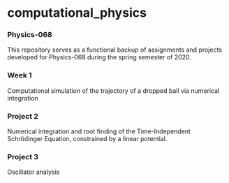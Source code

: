 # computational_physics
### Physics-068

This repository serves as a functional backup of assignments and projects developed for Physics-068 during the spring semester of 2020.

### Week 1  
Computational simulation of the trajectory of a dropped ball via numerical integration

### Project 2  
Numerical integration and root finding of the Time-Independent Schrödinger Equation, constrained by a linear potential.

### Project 3  
Oscillator analysis
